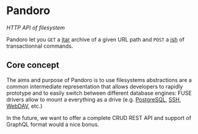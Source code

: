 <!-- cargo-sync-readme start -->

# Pandoro

_HTTP API of filesystem_

Pandoro let you `GET` a [jtar](https://github.com/cppccn/jtar) archive of a
given URL path and `POST` a [jsh](https://github.com/cppccn/jsh) of
transactionnal commands.

## Core concept

The aims and purpose of Pandoro is to use filesystems abstractions are a
common intermediate representation that allows developers to rapidly
prototype and to easily switch between different database engines: FUSE
drivers allow to mount a everything as a drive (e.g.
[PostgreSQL](https://github.com/petere/postgresqlfs),
[SSH](https://github.com/libfuse/sshfs),
[WebDAV](https://wiki.archlinux.org/index.php/Davfs2), etc.)

In the future, we want to offer a complete CRUD REST API and support of
GraphQL format would a nice bonus.

<!-- cargo-sync-readme end -->